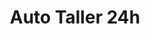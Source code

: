 ---
title: "Auto Taller 24h"
url: /lhospitalet-de-llobregat-barcelona/auto-taller-24h/
shop: reparación de automóviles
---